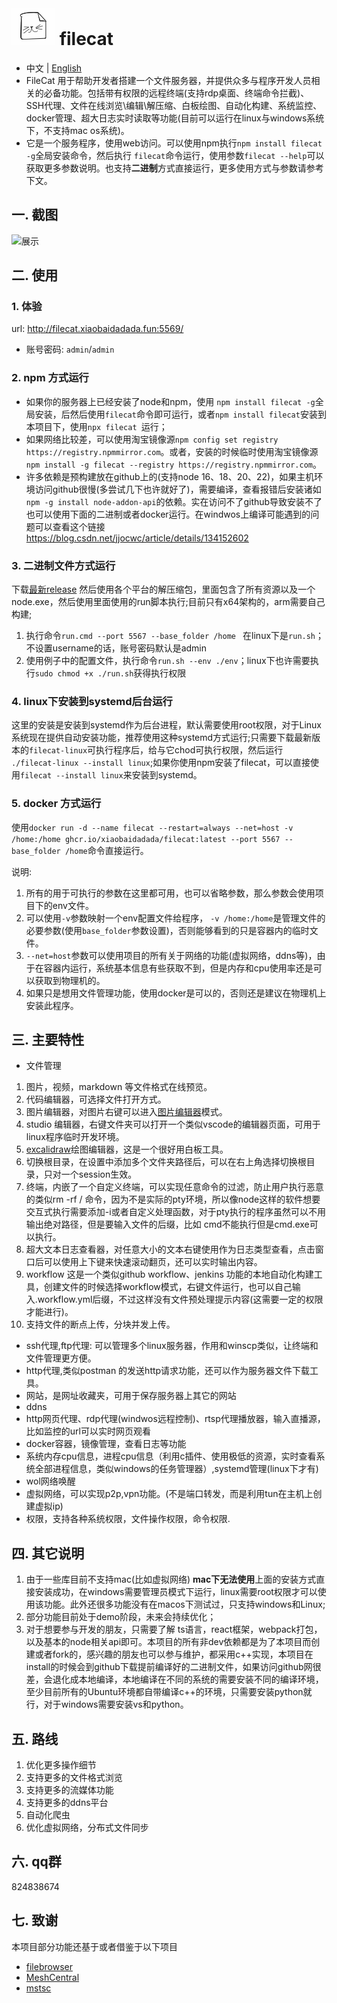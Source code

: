 
# ![](./src/web/meta/resources/img/logo-70.png) filecat

- 中文 | [English ](./doc/EN_README.md)
- FileCat 用于帮助开发者搭建一个文件服务器，并提供众多与程序开发人员相关的必备功能。包括带有权限的远程终端(支持rdp桌面、终端命令拦截)、SSH代理、文件在线浏览\编辑\解压缩、白板绘图、自动化构建、系统监控、docker管理、超大日志实时读取等功能(目前可以运行在linux与windows系统下，不支持mac os系统)。
- 它是一个服务程序，使用web访问。可以使用npm执行`npm install filecat -g`全局安装命令，然后执行 `filecat`命令运行，使用参数`filecat --help`可以获取更多参数说明。也支持**二进制**方式直接运行，更多使用方式与参数请参考下文。
## 一. 截图
![展示](https://github.com/user-attachments/assets/c763018e-c420-491f-92b4-e8b12149b7cd)

## 二. 使用
### 1. 体验
url: http://filecat.xiaobaidadada.fun:5569/
- 账号密码: `admin`/`admin`
### 2. npm 方式运行
- 如果你的服务器上已经安装了node和npm，使用 `npm install filecat -g`全局安装，后然后使用`filecat`命令即可运行，或者`npm install filecat`安装到本项目下，使用`npx filecat `运行；
- 如果网络比较差，可以使用淘宝镜像源`npm config set registry https://registry.npmmirror.com`。或者，安装的时候临时使用淘宝镜像源`npm install -g filecat --registry https://registry.npmmirror.com`。
- 许多依赖是预构建放在github上的(支持node 16、18、20、22)，如果主机环境访问github很慢(多尝试几下也许就好了)，需要编译，查看报错后安装诸如`npm -g install node-addon-api`的依赖。实在访问不了github导致安装不了也可以使用下面的二进制或者docker运行。在windwos上编译可能遇到的问题可以查看这个链接 https://blog.csdn.net/jjocwc/article/details/134152602
### 3. 二进制文件方式运行
下载[最新release](https://github.com/xiaobaidadada/filecat/releases)
然后使用各个平台的解压缩包，里面包含了所有资源以及一个node.exe，然后使用里面使用的run脚本执行;目前只有x64架构的，arm需要自己构建;
1. 执行命令`run.cmd --port 5567 --base_folder /home ` 在linux下是`run.sh`； 不设置username的话，账号密码默认是admin
2. 使用例子中的配置文件，执行命令`run.sh --env ./env`；linux下也许需要执行`sudo chmod +x ./run.sh`获得执行权限
### 4. linux下安装到systemd后台运行
这里的安装是安装到systemd作为后台进程，默认需要使用root权限，对于Linux系统现在提供自动安装功能，推荐使用这种systemd方式运行;只需要下载最新版本的`filecat-linux`可执行程序后，给与它chod可执行权限，然后运行 `./filecat-linux --install linux`;如果你使用npm安装了filecat，可以直接使用`filecat --install linux`来安装到systemd。
### 5. docker 方式运行
使用`docker run -d --name filecat --restart=always --net=host -v /home:/home ghcr.io/xiaobaidadada/filecat:latest --port 5567 --base_folder /home`命令直接运行。

说明:
1. 所有的用于可执行的参数在这里都可用，也可以省略参数，那么参数会使用项目下的env文件。
2. 可以使用`-v`参数映射一个env配置文件给程序， `-v /home:/home`是管理文件的必要参数(使用`base_folder`参数设置)，否则能够看到的只是容器内的临时文件。
3. `--net=host`参数可以使用项目的所有关于网络的功能(虚拟网络，ddns等)，由于在容器内运行，系统基本信息有些获取不到，但是内存和cpu使用率还是可以获取到物理机的。
4. 如果只是想用文件管理功能，使用docker是可以的，否则还是建议在物理机上安装此程序。
## 三. 主要特性
-  文件管理
1. 图片，视频，markdown 等文件格式在线预览。
2. 代码编辑器，可选择文件打开方式。
3. 图片编辑器，对图片右键可以进入[图片编辑器](https://github.com/scaleflex/filerobot-image-editor)模式。
4. studio 编辑器，右键文件夹可以打开一个类似vscode的编辑器页面，可用于linux程序临时开发环境。
5. [excalidraw](https://github.com/excalidraw/excalidraw)绘图编辑器，这是一个很好用白板工具。
5. 切换根目录，在设置中添加多个文件夹路径后，可以在右上角选择切换根目录，只对一个session生效。
6. 终端，内嵌了一个自定义终端，可以实现任意命令的过滤，防止用户执行恶意的类似rm -rf / 命令，因为不是实际的pty环境，所以像node这样的软件想要交互式执行需要添加-i或者自定义处理函数，对于pty执行的程序虽然可以不用输出绝对路径，但是要输入文件的后缀，比如 cmd不能执行但是cmd.exe可以执行。
7. 超大文本日志查看器，对任意大小的文本右键使用作为日志类型查看，点击窗口后可以使用上下键来快速滚动翻页，还可以实时输出内容。
8. workflow 这是一个类似github workflow、jenkins 功能的本地自动化构建工具，创建文件的时候选择workflow模式，右键文件运行，也可以自己输入.workflow.yml后缀，不过这样没有文件预处理提示内容(这需要一定的权限才能进行)。
9. 支持文件的断点上传，分块并发上传。
- ssh代理,ftp代理: 可以管理多个linux服务器，作用和winscp类似，让终端和文件管理更方便。
- http代理,类似postman 的发送http请求功能，还可以作为服务器文件下载工具。
- 网站，是网址收藏夹，可用于保存服务器上其它的网站
- ddns
- http网页代理、rdp代理(windwos远程控制)、rtsp代理播放器，输入直播源，比如监控的url可以实时网页观看
- docker容器，镜像管理，查看日志等功能
- 系统内存cpu信息，进程cpu信息（利用c插件、使用极低的资源，实时查看系统全部进程信息，类似windows的任务管理器）,systemd管理(linux下才有)
- wol网络唤醒
- 虚拟网络，可以实现p2p,vpn功能。(不是端口转发，而是利用tun在主机上创建虚拟ip)
- 权限，支持各种系统权限，文件操作权限，命令权限.
## 四. 其它说明
1. 由于一些库目前不支持mac(比如虚拟网络) **mac下无法使用**上面的安装方式直接安装成功，在windows需要管理员模式下运行，linux需要root权限才可以使用该功能。此外还很多功能没有在macos下测试过，只支持windows和Linux;
2. 部分功能目前处于demo阶段，未来会持续优化；
3. 对于想要参与开发的朋友，只需要了解 ts语言，react框架，webpack打包，以及基本的node相关api即可。本项目的所有非dev依赖都是为了本项目而创建或者fork的，感兴趣的朋友也可以参与维护，都采用c++实现，本项目在install的时候会到github下载提前编译好的二进制文件，如果访问github网很差，会退化成本地编译，本地编译在不同的系统的需要安装不同的编译环境，至少目前所有的Ubuntu环境都自带编译c++的环境，只需要安装python就行，对于windows需要安装vs和python。
## 五. 路线
1. 优化更多操作细节
2. 支持更多的文件格式浏览
3. 支持更多的流媒体功能
4. 支持更多的ddns平台
5. 自动化爬虫
6. 优化虚拟网络，分布式文件同步
## 六. qq群
824838674
## 七. 致谢
本项目部分功能还基于或者借鉴于以下项目
- [filebrowser](https://github.com/filebrowser/filebrowser)
- [MeshCentral](https://github.com/Ylianst/MeshCentral)
- [mstsc](https://github.com/citronneur/mstsc.js)
